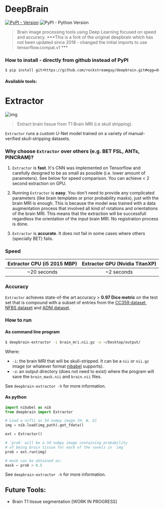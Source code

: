 # DeepBrain

[![PyPI - Version](https://img.shields.io/pypi/v/omniduct.svg)](https://pypi.org/project/deepbrain/)
![PyPI - Python Version](https://img.shields.io/pypi/pyversions/deepbrain.svg)

> Brain image processing tools using Deep Learning focused on speed and accuracy. ***This is a fork of the original deepbrain which has not been updated since 2018 - changed the initial imports to use tensorflow.compat.v1 ***

### How to install - directly from github instead of PyPI

```bash
$ pip install git+https://github.com/rockstreamguy/deepbrain.git#egg=deepbrain
```

#### Available tools:

# Extractor

![img](./imgs/extractor.png)

> Extract brain tissue from T1 Brain MRI (i.e skull stripping).

`Extractor` runs a custom U-Net model trained on a variety of manual-verified skull-stripping datasets.

### Why choose `Extractor` over others (e.g. BET FSL, ANTs, PINCRAM)?

1. `Extractor` is **fast**. It's CNN was implemented on Tensorflow and carefully designed to be as small as possible (i.e. lower amount of parameters). See below for speed comparison. You can achieve < 2 second extraction on GPU.

2. Running `Extractor` is **easy**. You don't need to provide any complicated parameters (like brain templates or prior probability masks), just with the brain MRI is enough. This is because the model was trained with a data augmentation process that involved all kind of rotations and orientations of the brain MRI. This means that the extraction will be successfull regardless the orientation of the input brain MRI. No registration process is done.

3. `Extractor` is **accurate**. It does not fail in some cases where others (specially BET) fails.

### Speed

Extractor CPU (i5 2015 MBP)          |  Extractor GPU (Nvidia TitanXP) 
:-------------------------:|:-------------------------:
~20 seconds  | ~2 seconds

### Accuracy

`Extractor` achieves state-of-the art accuracy > **0.97 Dice metric** on the test set that is compound with a subset of entries from the [CC359 dataset](https://sites.google.com/view/calgary-campinas-dataset/home), [NFBS dataset](http://preprocessed-connectomes-project.org/NFB_skullstripped/) and [ADNI dataset](http://doid.gin.g-node.org/aa605acf0f2335b9b8dfdb5c66e18f68/).

### How to run

#### As command line program

```bash
$ deepbrain-extractor -i brain_mri.nii.gz -o ~/Desktop/output/
```
Where:

* `-i`: the brain MRI that will be skull-stripped. It can be a `nii` or `nii.gz` image (or whatever format [nibabel](http://nipy.org/nibabel/) supports).
* `-o`: an output directory (does not need to exist) where the program will save the `brain_mask.nii` and `brain.nii` files.

See `deepbrain-extractor -h` for more information.

#### As python

```python
import nibabel as nib
from deepbrain import Extractor

# Load a nifti as 3d numpy image [H, W, D]
img = nib.load(img_path).get_fdata()

ext = Extractor()

# `prob` will be a 3d numpy image containing probability 
# of being brain tissue for each of the voxels in `img`
prob = ext.run(img) 

# mask can be obtained as:
mask = prob > 0.5
```

See `deepbrain-extractor -h` for more information.


## Future Tools:

* Brain T1 tissue segmentation [WORK IN PROGRESS]
